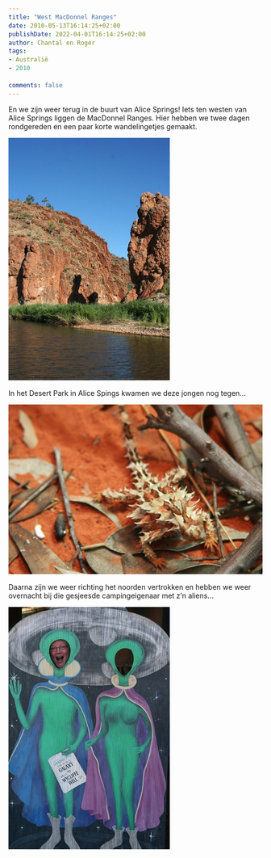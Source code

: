 ```yaml
---
title: "West MacDonnel Ranges"
date: 2010-05-13T16:14:25+02:00
publishDate: 2022-04-01T16:14:25+02:00
author: Chantal en Roger
tags:
- Australië
- 2010

comments: false
---
```


En we zijn weer terug in de buurt van Alice Springs! Iets ten westen van Alice Springs liggen de MacDonnel Ranges. Hier hebben we twee dagen rondgereden en een paar korte wandelingetjes gemaakt.

![MacDonnel Ranges](./images/IMG_44272.jpg)

In het Desert Park in Alice Spings kwamen we deze jongen nog tegen…

![Kruipert](./images/IMG_45542.jpg)

Daarna zijn we weer richting het noorden vertrokken en hebben we weer overnacht bij die gesjeesde campingeigenaar met z’n aliens...

![Alien](./images/IMG_45842.jpg)
